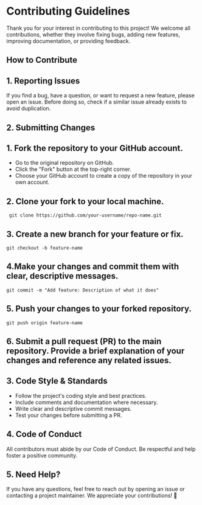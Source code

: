 # Contributing Guidelines
Thank you for your interest in contributing to this project! We welcome all contributions, whether they involve fixing bugs, adding new features, improving documentation, or providing feedback.

## How to Contribute

## 1. Reporting Issues

If you find a bug, have a question, or want to request a new feature, please open an issue. Before doing so, check if a similar issue already exists to avoid duplication.

## 2. Submitting Changes

## 1. Fork the repository to your GitHub account.

- Go to the original repository on GitHub.
- Click the "Fork" button at the top-right corner.
- Choose your GitHub account to create a copy of the repository in your own account.

## 2. Clone your fork to your local machine.
   
``` git clone https://github.com/your-username/repo-name.git```

## 3. Create a new branch for your feature or fix.

```git checkout -b feature-name```

## 4.Make your changes and commit them with clear, descriptive messages.

```git commit -m "Add feature: Description of what it does"```

## 5. Push your changes to your forked repository.

```git push origin feature-name```

## 6. Submit a pull request (PR) to the main repository. Provide a brief explanation of your changes and reference any related issues.

## 3. Code Style & Standards

- Follow the project's coding style and best practices.
- Include comments and documentation where necessary.
- Write clear and descriptive commit messages.
- Test your changes before submitting a PR.
  
## 4. Code of Conduct
All contributors must abide by our Code of Conduct. Be respectful and help foster a positive community.

## 5. Need Help?
If you have any questions, feel free to reach out by opening an issue or contacting a project maintainer. We appreciate your contributions! 🚀
